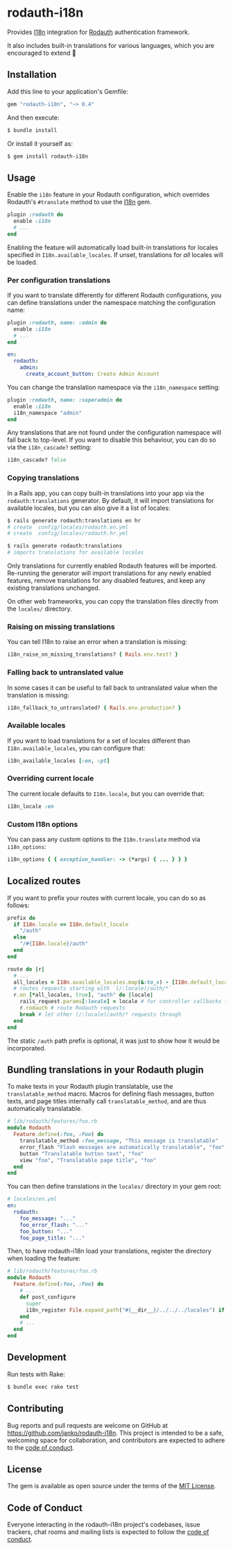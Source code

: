 # rodauth-i18n

Provides [I18n] integration for [Rodauth] authentication framework.

It also includes built-in translations for various languages, which you are encouraged to extend :pray:

## Installation

Add this line to your application's Gemfile:

```ruby
gem "rodauth-i18n", "~> 0.4"
```

And then execute:

```sh
$ bundle install
```

Or install it yourself as:

```sh
$ gem install rodauth-i18n
```

## Usage

Enable the `i18n` feature in your Rodauth configuration, which overrides Rodauth's `#translate` method to use the [I18n] gem.

```rb
plugin :rodauth do
  enable :i18n
  # ...
end
```

Enabling the feature will automatically load built-in translations for locales specified in `I18n.available_locales`. If unset, translations for *all* locales will be loaded.

### Per configuration translations

If you want to translate differently for different Rodauth configurations, you can define translations under the namespace matching the configuration name:

```rb
plugin :rodauth, name: :admin do
  enable :i18n
  # ...
end
```
```yml
en:
  rodauth:
    admin:
      create_account_button: Create Admin Account
```

You can change the translation namespace via the `i18n_namespace` setting:

```rb
plugin :rodauth, name: :superadmin do
  enable :i18n
  i18n_namespace "admin"
end
```

Any translations that are not found under the configuration namespace will fall back to top-level. If you want to disable this behaviour, you can do so via the `i18n_cascade?` setting:

```rb
i18n_cascade? false
```

### Copying translations

In a Rails app, you can copy built-in translations into your app via the `rodauth:translations` generator. By default, it will import translations for available locales, but you can also give it a list of locales:

```sh
$ rails generate rodauth:translations en hr
# create  config/locales/rodauth.en.yml
# create  config/locales/rodauth.hr.yml

$ rails generate rodauth:translations
# imports translations for available locales
```

Only translations for currently enabled Rodauth features will be imported. Re-running the generator will import translations for any newly enabled features, remove translations for any disabled features, and keep any existing translations unchanged.

On other web frameworks, you can copy the translation files directly from the `locales/` directory.

### Raising on missing translations

You can tell I18n to raise an error when a translation is missing:

```rb
i18n_raise_on_missing_translations? { Rails.env.test? }
```

### Falling back to untranslated value

In some cases it can be useful to fall back to untranslated value when the translation is missing:

```rb
i18n_fallback_to_untranslated? { Rails.env.production? }
```

### Available locales

If you want to load translations for a set of locales different than `I18n.available_locales`, you can configure that:

```rb
i18n_available_locales [:en, :pt]
```

### Overriding current locale

The current locale defaults to `I18n.locale`, but you can override that:

```rb
i18n_locale :en
```

### Custom I18n options

You can pass any custom options to the `I18n.translate` method via `i18n_options`:

```rb
i18n_options { { exception_handler: -> (*args) { ... } } }
```

## Localized routes

If you want to prefix your routes with current locale, you can do so as
follows:

```rb
prefix do
  if I18n.locale == I18n.default_locale
    "/auth"
  else
    "/#{I18n.locale}/auth"
  end
end
```
```rb
route do |r|
  # ...
  all_locales = I18n.available_locales.map(&:to_s) - [I18n.default_locale.to_s]
  # routes requests starting with `(/:locale)/auth/*`
  r.on [*all_locales, true], "auth" do |locale|
    rails_request.params[:locale] = locale # for controller callbacks (if using Rails)
    r.rodauth # route Rodauth requests
    break # let other (/:locale)/auth/* requests through
  end
end
```

The static `/auth` path prefix is optional, it was just to show how it would be
incorporated.

## Bundling translations in your Rodauth plugin

To make texts in your Rodauth plugin translatable, use the `translatable_method` macro. Macros for defining flash messages, button texts, and page titles internally call `translatable_method`, and are thus automatically translatable.

```rb
# lib/rodauth/features/foo.rb
module Rodauth
  Feature.define(:foo, :Foo) do
    translatable_method :foo_message, "This message is translatable"
    error_flash "Flash messages are automatically translatable", "foo"
    button "Translatable button text", "foo"
    view "foo", "Translatable page title", "foo"
  end
end
```

You can then define translations in the `locales/` directory in your gem root:

```yml
# locales/en.yml
en:
  rodauth:
    foo_message: "..."
    foo_error_flash: "..."
    foo_button: "..."
    foo_page_title: "..."
```

Then, to have rodauth-i18n load your translations, register the directory when loading the feature:

```rb
# lib/rodauth/features/foo.rb
module Rodauth
  Feature.define(:foo, :Foo) do
    # ...
    def post_configure
      super
      i18n_register File.expand_path("#{__dir__}/../../../locales") if features.include?(:i18n)
    end
    # ...
  end
end
```

## Development

Run tests with Rake:

```sh
$ bundle exec rake test
```

## Contributing

Bug reports and pull requests are welcome on GitHub at https://github.com/janko/rodauth-i18n. This project is intended to be a safe, welcoming space for collaboration, and contributors are expected to adhere to the [code of conduct](https://github.com/janko/rodauth-i18n/blob/master/CODE_OF_CONDUCT.md).

## License

The gem is available as open source under the terms of the [MIT License](https://opensource.org/licenses/MIT).

## Code of Conduct

Everyone interacting in the rodauth-i18n project's codebases, issue trackers, chat rooms and mailing lists is expected to follow the [code of conduct](https://github.com/janko/rodauth-i18n/blob/master/CODE_OF_CONDUCT.md).

[I18n]: https://github.com/ruby-i18n/i18n
[Rodauth]: https://github.com/jeremyevans/rodauth
[Rails Internationalization Guide]: https://guides.rubyonrails.org/i18n.html
